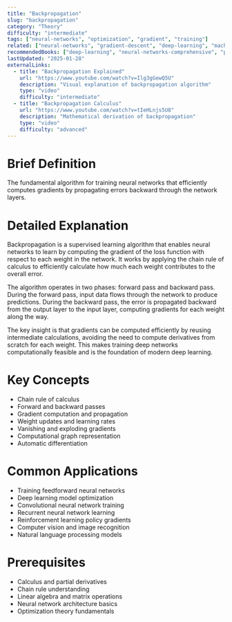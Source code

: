 ```yaml
---
title: "Backpropagation"
slug: "backpropagation"
category: "Theory"
difficulty: "intermediate"
tags: ["neural-networks", "optimization", "gradient", "training"]
related: ["neural-networks", "gradient-descent", "deep-learning", "machine-learning"]
recommendedBooks: ["deep-learning", "neural-networks-comprehensive", "pattern-recognition"]
lastUpdated: "2025-01-28"
externalLinks:
  - title: "Backpropagation Explained"
    url: "https://www.youtube.com/watch?v=Ilg3gGewQ5U"
    description: "Visual explanation of backpropagation algorithm"
    type: "video"
    difficulty: "intermediate"
  - title: "Backpropagation Calculus"
    url: "https://www.youtube.com/watch?v=tIeHLnjs5U8"
    description: "Mathematical derivation of backpropagation"
    type: "video"
    difficulty: "advanced"
---
```


# Brief Definition
The fundamental algorithm for training neural networks that efficiently computes gradients by propagating errors backward through the network layers.

# Detailed Explanation
Backpropagation is a supervised learning algorithm that enables neural networks to learn by computing the gradient of the loss function with respect to each weight in the network. It works by applying the chain rule of calculus to efficiently calculate how much each weight contributes to the overall error.

The algorithm operates in two phases: forward pass and backward pass. During the forward pass, input data flows through the network to produce predictions. During the backward pass, the error is propagated backward from the output layer to the input layer, computing gradients for each weight along the way.

The key insight is that gradients can be computed efficiently by reusing intermediate calculations, avoiding the need to compute derivatives from scratch for each weight. This makes training deep networks computationally feasible and is the foundation of modern deep learning.

# Key Concepts
- Chain rule of calculus
- Forward and backward passes
- Gradient computation and propagation
- Weight updates and learning rates
- Vanishing and exploding gradients
- Computational graph representation
- Automatic differentiation

# Common Applications
- Training feedforward neural networks
- Deep learning model optimization
- Convolutional neural network training
- Recurrent neural network learning
- Reinforcement learning policy gradients
- Computer vision and image recognition
- Natural language processing models

# Prerequisites
- Calculus and partial derivatives
- Chain rule understanding
- Linear algebra and matrix operations
- Neural network architecture basics
- Optimization theory fundamentals